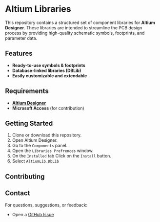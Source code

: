 # Altium Libraries

This repository contains a structured set of component libraries for **Altium Designer**. These libraries are intended to streamline the PCB design process by providing high-quality schematic symbols, footprints, and parameter data.

## Features

- **Ready-to-use symbols & footprints**
- **Database-linked libraries (DBLib)**
- **Easily customizable and extendable**

## Requirements

- [**Altium Designer**](https://www.altium.com/)
- **Microsoft Access** (for contribution)

## Getting Started

1. Clone or download this repository.
2. Open Altium Designer.
3. Go to the `Components` panel.
4. Open the `Libraries Prefrences` window.
5. On the `Installed` tab Click on the `Install` button.
6. Select `AltiumLib.DbLib`

## Contributing

<!-- To contribute:

1. **Fork** this repository
2. **Create a new branch** for your designed component
3. **Commit** your changes with clear messages
4. **Push** to your fork
5. **Open a Pull Request**

Make sure to follow the established structure and naming conventions. Contributions may be reviewed before being merged. -->

## Contact

For questions, suggestions, or feedback:

- Open a [GitHub Issue](https://github.com/AlirezaFatehi95/AltiumLibraries/issues)